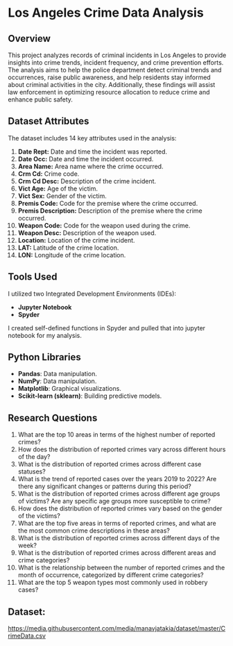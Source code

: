 # Los Angeles Crime Data Analysis

## Overview

This project analyzes records of criminal incidents in Los Angeles to provide insights into crime trends, incident frequency, and crime prevention efforts. The analysis aims to help the police department detect criminal trends and occurrences, raise public awareness, and help residents stay informed about criminal activities in the city. Additionally, these findings will assist law enforcement in optimizing resource allocation to reduce crime and enhance public safety.

## Dataset Attributes

The dataset includes 14 key attributes used in the analysis:

1. **Date Rept:** Date and time the incident was reported.
2. **Date Occ:** Date and time the incident occurred.
3. **Area Name:** Area name where the crime occurred.
4. **Crm Cd:** Crime code.
5. **Crm Cd Desc:** Description of the crime incident.
6. **Vict Age:** Age of the victim.
7. **Vict Sex:** Gender of the victim.
8. **Premis Code:** Code for the premise where the crime occurred.
9. **Premis Description:** Description of the premise where the crime occurred.
10. **Weapon Code:** Code for the weapon used during the crime.
11. **Weapon Desc:** Description of the weapon used.
12. **Location:** Location of the crime incident.
13. **LAT:** Latitude of the crime location.
14. **LON:** Longitude of the crime location.

## Tools Used

I utilized two Integrated Development Environments (IDEs):

- **Jupyter Notebook**
- **Spyder**

I created self-defined functions in Spyder and pulled that into jupyter notebook for my analysis.

## Python Libraries

- **Pandas**: Data manipulation.
- **NumPy**: Data manipulation.
- **Matplotlib**: Graphical visualizations.
- **Scikit-learn (sklearn)**: Building predictive models.

## Research Questions

1. What are the top 10 areas in terms of the highest number of reported crimes?
2. How does the distribution of reported crimes vary across different hours of the day?
3. What is the distribution of reported crimes across different case statuses?
4. What is the trend of reported cases over the years 2019 to 2022? Are there any significant changes or patterns during this period?
5. What is the distribution of reported crimes across different age groups of victims? Are any specific age groups more susceptible to crime?
6. How does the distribution of reported crimes vary based on the gender of the victims?
7. What are the top five areas in terms of reported crimes, and what are the most common crime descriptions in these areas?
8. What is the distribution of reported crimes across different days of the week?
9. What is the distribution of reported crimes across different areas and crime categories?
10. What is the relationship between the number of reported crimes and the month of occurrence, categorized by different crime categories?
11. What are the top 5 weapon types most commonly used in robbery cases?

## Dataset:
https://media.githubusercontent.com/media/manavjatakia/dataset/master/CrimeData.csv
